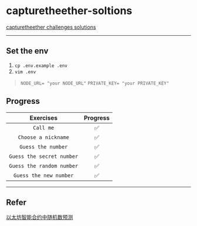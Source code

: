 # capturetheether-soltions

[capturetheether challenges solutions](https://capturetheether.com/challenges/)

-------------------

## Set the env

1. `cp .env.example .env`
2. `vim .env`
>
> `NODE_URL= "your NODE_URL"`
> `PRIVATE_KEY= "your PRIVATE_KEY"`

## Progress

| Exercises                | Progress  |
| :----------------------: | :-------: |
| `Call me`                | ✅        |
| `Choose a nickname`      | ✅        |
| `Guess the number`       | ✅        |
| `Guess the secret number`| ✅        |
| `Guess the random number`| ✅        |
| `Guess the new number`   | ✅        |

-------------------

## Refer

[以太坊智能合约中随机数预测](https://www.freebuf.com/vuls/179173.html)